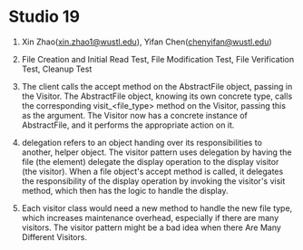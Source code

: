 # Studio 19
1. Xin Zhao(xin.zhao1@wustl.edu), Yifan Chen(chenyifan@wustl.edu)

2. File Creation and Initial Read Test, File Modification Test, File Verification Test, Cleanup Test

3. The client calls the accept method on the AbstractFile object, passing in the Visitor. 
   The AbstractFile object, knowing its own concrete type, calls the corresponding visit_<file_type> method on the Visitor, 
   passing this as the argument. The Visitor now has a concrete instance of AbstractFile, and it performs the appropriate action on it.

4. delegation refers to an object handing over its responsibilities to another, helper object. The visitor pattern uses delegation by having the file 
   (the element) delegate the display operation to the display visitor (the visitor). When a file object's accept method is called, it delegates the responsibility 
   of the display operation by invoking the visitor's visit method, which then has the logic to handle the display.

5. Each visitor class would need a new method to handle the new file type, which increases maintenance overhead, especially if there are many visitors.
   The visitor pattern might be a bad idea when there Are Many Different Visitors.
